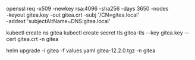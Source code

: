 openssl req -x509 -newkey rsa:4096 -sha256 -days 3650 -nodes \
  -keyout gitea.key -out gitea.crt -subj '/CN=gitea.local' \
  -addext 'subjectAltName=DNS:gitea.local'

kubectl create ns gitea
kubectl create secret tls gitea-tls --key gitea.key --cert gitea.crt -n gitea

helm upgrade -i gitea -f values.yaml gitea-12.2.0.tgz -n gitea 
